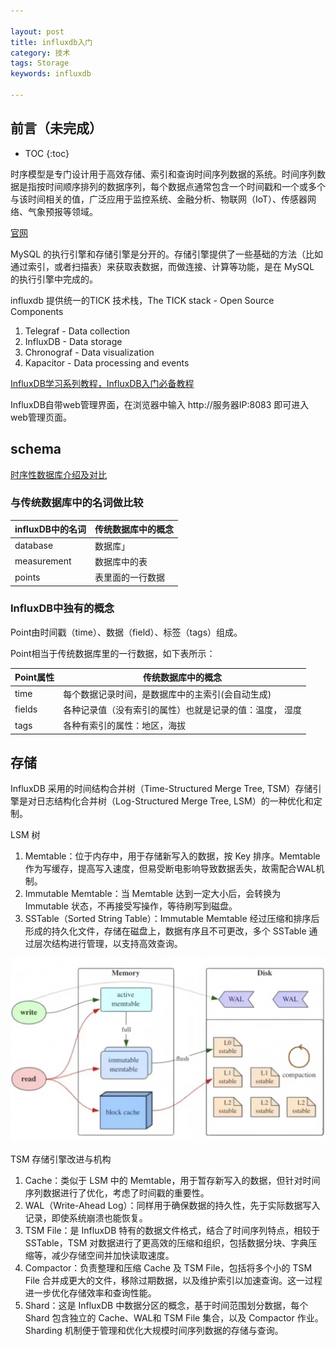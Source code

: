 ```yaml
---

layout: post
title: influxdb入门
category: 技术
tags: Storage
keywords: influxdb

---
```


## 前言（未完成）

* TOC
{:toc}

时序模型是专门设计用于高效存储、索引和查询时间序列数据的系统。时间序列数据是指按时间顺序排列的数据序列，每个数据点通常包含一个时间戳和一个或多个与该时间相关的值，广泛应用于监控系统、金融分析、物联网（IoT）、传感器网络、气象预报等领域。

[官网](https://www.influxdata.com/)

MySQL 的执行引擎和存储引擎是分开的。存储引擎提供了一些基础的方法（比如通过索引，或者扫描表）来获取表数据，而做连接、计算等功能，是在 MySQL 的执行引擎中完成的。

influxdb 提供统一的TICK 技术栈，The TICK stack - Open Source Components

1. Telegraf - Data collection
2. InfluxDB - Data storage
3. Chronograf - Data visualization
4. Kapacitor - Data processing and events

[InfluxDB学习系列教程，InfluxDB入门必备教程](https://www.cnblogs.com/waitig/p/5673564.html)

InfluxDB自带web管理界面，在浏览器中输入 http://服务器IP:8083 即可进入web管理页面。

## schema

[时序性数据库介绍及对比](http://qiankunli.github.io/2019/02/26/tsdb_intro.html)

### 与传统数据库中的名词做比较

|influxDB中的名词|	传统数据库中的概念|
|---|---|
|database|	数据库」
|measurement|	数据库中的表|
|points|	表里面的一行数据|
 
### InfluxDB中独有的概念

Point由时间戳（time）、数据（field）、标签（tags）组成。

Point相当于传统数据库里的一行数据，如下表所示：

|Point属性|	传统数据库中的概念|
|---|---|
|time|	每个数据记录时间，是数据库中的主索引(会自动生成)|
|fields|	各种记录值（没有索引的属性）也就是记录的值：温度， 湿度|
|tags|	各种有索引的属性：地区，海拔|


## 存储 

InfluxDB 采用的时间结构合并树（Time-Structured Merge Tree, TSM）存储引擎是对日志结构化合并树（Log-Structured Merge Tree, LSM）的一种优化和定制。

LSM 树
1. Memtable：位于内存中，用于存储新写入的数据，按 Key 排序。Memtable 作为写缓存，提高写入速度，但易受断电影响导致数据丢失，故需配合WAL机制。
2. Immutable Memtable：当 Memtable 达到一定大小后，会转换为 Immutable 状态，不再接受写操作，等待刷写到磁盘。
3. SSTable（Sorted String Table）：Immutable Memtable 经过压缩和排序后形成的持久化文件，存储在磁盘上，数据有序且不可更改，多个 SSTable 通过层次结构进行管理，以支持高效查询。

![](/public/upload/storage/lsm_rw.jpg)

TSM 存储引擎改进与机构
1. Cache：类似于 LSM 中的 Memtable，用于暂存新写入的数据，但针对时间序列数据进行了优化，考虑了时间戳的重要性。
2. WAL（Write-Ahead Log）：同样用于确保数据的持久性，先于实际数据写入记录，即使系统崩溃也能恢复。
3. TSM File：是 InfluxDB 特有的数据文件格式，结合了时间序列特点，相较于 SSTable，TSM 对数据进行了更高效的压缩和组织，包括数据分块、字典压缩等，减少存储空间并加快读取速度。
4. Compactor：负责整理和压缩 Cache 及 TSM File，包括将多个小的 TSM File 合并成更大的文件，移除过期数据，以及维护索引以加速查询。这一过程进一步优化存储效率和查询性能。
5. Shard：这是 InfluxDB 中数据分区的概念，基于时间范围划分数据，每个 Shard 包含独立的 Cache、WAL和 TSM File 集合，以及 Compactor 作业。Sharding 机制便于管理和优化大规模时间序列数据的存储与查询。

